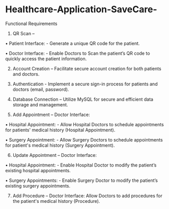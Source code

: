 # Healthcare-Application-SaveCare-
Functional Requirements 

1. QR Scan –

• Patient Interface: - Generate a unique QR code for the patient. 

• Doctor Interface: - Enable Doctors to Scan the patient’s QR code to quickly access the patient information. 

2. Account Creation – Facilitate secure account creation for both patients and doctors. 

3. Authentication - Implement a secure sign-in process for patients and doctors (email, password). 

4. Database Connection – Utilize MySQL for secure and efficient data storage and management.  

5. Add Appointment – Doctor Interface: 

• Hospital Appointment: - Allow Hospital Doctors to schedule appointments for patients' medical history (Hospital Appointment). 

• Surgery Appointment: - Allow Surgery Doctors to schedule appointments for patient's medical history (Surgery Appointment). 

6. Update Appointment – Doctor Interface: 

• Hospital Appointment: - Enable Hospital Doctor to modify the patient’s existing hospital appointments. 						 

• Surgery Appointments: - Enable Surgery Doctor to modify the patient’s existing surgery appointments. 

7. Add Procedure – Doctor Interface: Allow Doctors to add procedures for the patient's medical history (Procedure). 
